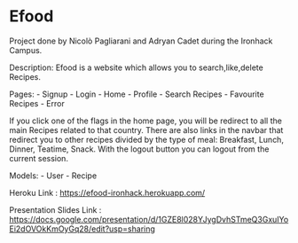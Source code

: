 # Efood
Project done by Nicolò Pagliarani and Adryan Cadet during the Ironhack Campus.

Description:
Efood is a website which allows you to search,like,delete Recipes.

Pages: - Signup
       - Login
       - Home
       - Profile
       - Search Recipes
       - Favourite Recipes
       - Error

If you click one of the flags in the home page, you will be redirect to all the main Recipes related to that country.
There are also links in the navbar that redirect you to other recipes divided by the type of meal: Breakfast, Lunch, Dinner, Teatime, Snack.
With the logout button you can logout from the current session.

Models: - User
        - Recipe

Heroku Link : https://efood-ironhack.herokuapp.com/

Presentation Slides Link : https://docs.google.com/presentation/d/1GZE8l028YJygDvhSTmeQ3GxuIYoEi2dOVOkKmOyGq28/edit?usp=sharing

